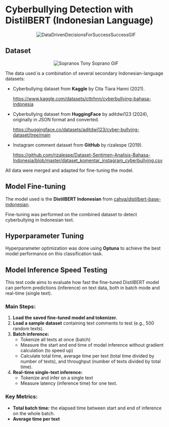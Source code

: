 # Cyberbullying Detection with DistilBERT (Indonesian Language)

<p align="center">
  <img src="https://github.com/user-attachments/assets/7929b26e-3ca8-437f-bbfc-37eab8954964" alt="DataDrivenDecisionsForSuccessSuccessGIF" />
</p>


## Dataset

<p align="center">
  <img src="https://github.com/user-attachments/assets/c10c9da7-c7bd-4394-8d7a-c6c4e49cdf1f" alt="Sopranos Tony Soprano GIF" />
</p>


The data used is a combination of several secondary Indonesian-language datasets:

- Cyberbullying dataset from **Kaggle** by Cita Tiara Hanni (2021).
  
  https://www.kaggle.com/datasets/cttrhnn/cyberbullying-bahasa-indonesia

- Cyberbullying dataset from **HuggingFace** by aditdwi123 (2024), originally in JSON format and converted.
  
  https://huggingface.co/datasets/aditdwi123/cyber-bullying-dataset/tree/main
  
- Instagram comment dataset from **GitHub** by rizalespe (2019).
  
  https://github.com/rizalespe/Dataset-Sentimen-Analisis-Bahasa-Indonesia/blob/master/dataset_komentar_instagram_cyberbullying.csv
  
All data were merged and adapted for fine-tuning the model.

## Model Fine-tuning

The model used is the **DistilBERT Indonesian** from [cahya/distilbert-base-indonesian](https://huggingface.co/cahya/distilbert-base-indonesian).

Fine-tuning was performed on the combined dataset to detect cyberbullying in Indonesian text.

## Hyperparameter Tuning

Hyperparameter optimization was done using **Optuna** to achieve the best model performance on this classification task.

## Model Inference Speed Testing

This test code aims to evaluate how fast the fine-tuned DistilBERT model can perform predictions (inference) on text data, both in batch mode and real-time (single text).

### Main Steps:

1. **Load the saved fine-tuned model and tokenizer.**  
2. **Load a sample dataset** containing text comments to test (e.g., 500 random texts).  
3. **Batch inference:**  
   - Tokenize all texts at once (batch)  
   - Measure the start and end time of model inference without gradient calculation (to speed up)  
   - Calculate total time, average time per text (total time divided by number of texts), and throughput (number of texts divided by total time).  
4. **Real-time single-text inference:**  
   - Tokenize and infer on a single text  
   - Measure latency (inference time) for one text.

### Key Metrics:

- **Total batch time:** the elapsed time between start and end of inference on the whole batch.  
- **Average time per text**
